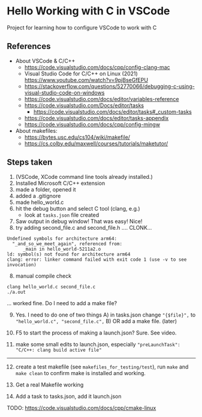 # Hello Working with C in VSCode

Project for learning how to configure VSCode to work with C


## References 

- About VSCode & C/C++
    - https://code.visualstudio.com/docs/cpp/config-clang-mac
    - Visual Studio Code for C/C++ on Linux (2021) https://www.youtube.com/watch?v=9pjBseGfEPU
    - https://stackoverflow.com/questions/52770066/debugging-c-using-visual-studio-code-on-windows 
    - https://code.visualstudio.com/docs/editor/variables-reference
    - https://code.visualstudio.com/Docs/editor/tasks
        - https://code.visualstudio.com/docs/editor/tasks#_custom-tasks
    - https://code.visualstudio.com/docs/editor/tasks-appendix
    - https://code.visualstudio.com/docs/cpp/config-mingw
- About makefiles: 
    - https://bytes.usc.edu/cs104/wiki/makefile/ 
    - https://cs.colby.edu/maxwell/courses/tutorials/maketutor/



## Steps taken

1) (VSCode, XCode command line tools already installed.)
2) Installed Microsoft C/C++ extension 
3) made a folder, opened it
4) added a .gitignore
4) made hello_world.c
5) hit the debug button and select C tool (clang, e.g.)
    - look at `tasks.json` file created
6) Saw output in debug window! That was easy! Nice! 
7) try adding second_file.c and second_file.h
.... CLONK... 
```
Undefined symbols for architecture arm64:
  "_and_so_we_meet_again", referenced from:
      _main in hello_world-5211a2.o
ld: symbol(s) not found for architecture arm64
clang: error: linker command failed with exit code 1 (use -v to see invocation)
```
8) manual compile check
```
clang hello_world.c second_file.c
./a.out
```
... worked fine. Do I need to add a make file? 

9) Yes. I need to do one of two things
    A) in tasks.json change `"{$file}",` to `"hello_world.c", "second_file.c",` 
    B) OR add a make file. (later)

10) F5 to start the process of making a launch.json? Sure. See video.

11) make some small edits to launch.json, especially `"preLaunchTask": "C/C++: clang build active file"`

---

12) create a test makefile (see `makefiles_for_testing/test`), run `make` and `make clean` to confirm make is installed and working.

13) Get a real Makefile working

14) Add a task to tasks.json, add it launch.json



TODO: https://code.visualstudio.com/docs/cpp/cmake-linux

